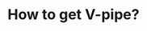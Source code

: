 ---
title: How to get V-pipe?
image: assets/img/ic-how-to-get-vpipe.svg
heading: How to get V-pipe?
links:
  - subject:
    links:
      - title: Getting started
        url: /getting-started
      - title: Available in GitHub/GitLab/Docker
        url: /available-in-github-gitlab-docker
      - title: License
        url: /license
---